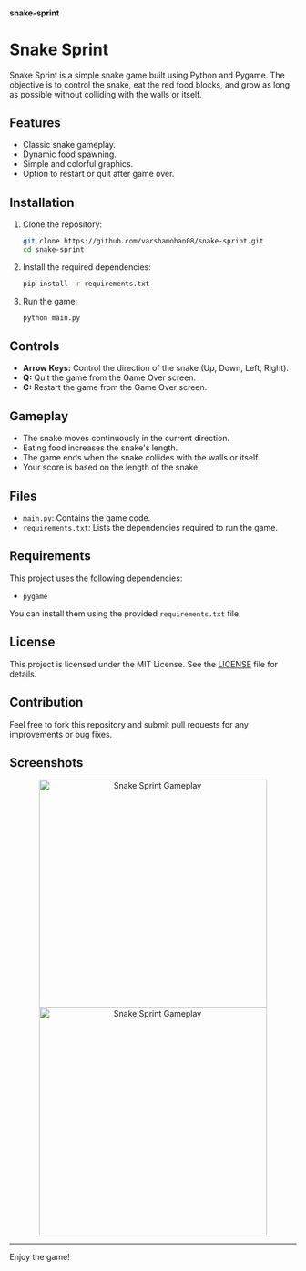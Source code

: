 #### snake-sprint
# Snake Sprint

Snake Sprint is a simple snake game built using Python and Pygame. The objective is to control the snake, eat the red food blocks, and grow as long as possible without colliding with the walls or itself.

## Features
- Classic snake gameplay.
- Dynamic food spawning.
- Simple and colorful graphics.
- Option to restart or quit after game over.

## Installation

1. Clone the repository:
   ```bash
   git clone https://github.com/varshamohan08/snake-sprint.git
   cd snake-sprint
   ```

2. Install the required dependencies:
   ```bash
   pip install -r requirements.txt
   ```

3. Run the game:
   ```bash
   python main.py
   ```

## Controls
- **Arrow Keys:** Control the direction of the snake (Up, Down, Left, Right).
- **Q:** Quit the game from the Game Over screen.
- **C:** Restart the game from the Game Over screen.

## Gameplay
- The snake moves continuously in the current direction.
- Eating food increases the snake's length.
- The game ends when the snake collides with the walls or itself.
- Your score is based on the length of the snake.

## Files
- `main.py`: Contains the game code.
- `requirements.txt`: Lists the dependencies required to run the game.

## Requirements
This project uses the following dependencies:
- `pygame`

You can install them using the provided `requirements.txt` file.

## License
This project is licensed under the MIT License. See the [LICENSE](https://github.com/varshamohan08/snake-sprint/blob/main/LICENSE) file for details.

## Contribution
Feel free to fork this repository and submit pull requests for any improvements or bug fixes.

## Screenshots
<p align="center">
  <img src="https://github.com/user-attachments/assets/342b4e3b-b582-40c8-a264-f6f9d0b76536" alt="Snake Sprint Gameplay" width="400">
  <img src="https://github.com/user-attachments/assets/3dbfb87e-9d07-451a-a2e0-6dceca643bd9" alt="Snake Sprint Gameplay" width="400">
</p>

---

Enjoy the game!

